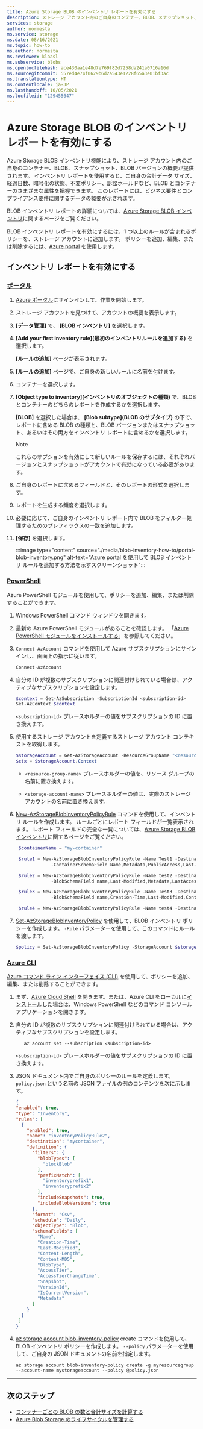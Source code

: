 ```yaml
---
title: Azure Storage BLOB のインベントリ レポートを有効にする
description: ストレージ アカウント内のご自身のコンテナー、BLOB、スナップショット、BLOB バージョンの概要を取得します。
services: storage
author: normesta
ms.service: storage
ms.date: 08/16/2021
ms.topic: how-to
ms.author: normesta
ms.reviewer: klaasl
ms.subservice: blobs
ms.openlocfilehash: ace430aa1e48d7e769f82d7258da241a0716a16d
ms.sourcegitcommit: 557ed4e74f0629b6d2a543e1228f65a3e01bf3ac
ms.translationtype: HT
ms.contentlocale: ja-JP
ms.lasthandoff: 10/05/2021
ms.locfileid: "129455647"
---
```

# <a name="enable-azure-storage-blob-inventory-reports"></a>Azure Storage BLOB のインベントリ レポートを有効にする

Azure Storage BLOB インベントリ機能により、ストレージ アカウント内のご自身のコンテナー、BLOB、スナップショット、BLOB バージョンの概要が提供されます。 インベントリ レポートを使用すると、ご自身の合計データ サイズ、経過日数、暗号化の状態、不変ポリシー、訴訟ホールドなど、BLOB とコンテナーのさまざまな属性を把握できます。 このレポートには、ビジネス要件とコンプライアンス要件に関するデータの概要が示されます。

BLOB インベントリ レポートの詳細については、[Azure Storage BLOB インベントリ](blob-inventory.md)に関するページをご覧ください。

BLOB インベントリ レポートを有効にするには、1 つ以上のルールが含まれるポリシーを、ストレージ アカウントに追加します。 ポリシーを追加、編集、または削除するには、[Azure portal](https://portal.azure.com/) を使用します。

## <a name="enable-inventory-reports"></a>インベントリ レポートを有効にする

### <a name="portal"></a>[ポータル](#tab/azure-portal)

1. [Azure ポータル](https://portal.azure.com/)にサインインして、作業を開始します。

2. ストレージ アカウントを見つけて、アカウントの概要を表示します。

3. **[データ管理]** で、 **[BLOB インベントリ]** を選択します。

4. **[Add your first inventory rule]\(最初のインベントリルールを追加する\)** を選択します。

   **[ルールの追加]** ページが表示されます。

5. **[ルールの追加]** ページで、ご自身の新しいルールに名前を付けます。

6. コンテナーを選択します。

7. **[Object type to inventory]\(インベントリのオブジェクトの種類\)** で、BLOB とコンテナーのどちらのレポートを作成するかを選択します。

   **[BLOB]** を選択した場合は、 **[Blob subtype]\(BLOB のサブタイプ\)** の下で、レポートに含める BLOB の種類と、BLOB バージョンまたはスナップショット、あるいはその両方をインベントリ レポートに含めるかを選択します。

   > [!NOTE]
   > これらのオプションを有効にして新しいルールを保存するには、それぞれバージョンとスナップショットがアカウントで有効になっている必要があります。

8. ご自身のレポートに含めるフィールドと、そのレポートの形式を選択します。

9. レポートを生成する頻度を選択します。

9. 必要に応じて、ご自身のインベントリ レポート内で BLOB をフィルター処理するためのプレフィックスの一致を追加します。

10. **[保存]** を選択します。

    :::image type="content" source="./media/blob-inventory-how-to/portal-blob-inventory.png" alt-text="Azure portal を使用して BLOB インベントリ ルールを追加する方法を示すスクリーンショット":::

### <a name="powershell"></a>[PowerShell](#tab/azure-powershell)

<a id="powershell"></a>

Azure PowerShell モジュールを使用して、ポリシーを追加、編集、または削除することができます。

1. Windows PowerShell コマンド ウィンドウを開きます。

2. 最新の Azure PowerShell モジュールがあることを確認します。 「[Azure PowerShell モジュールをインストールする](/powershell/azure/install-Az-ps)」を参照してください。

3. `Connect-AzAccount` コマンドを使用して Azure サブスクリプションにサインインし、画面上の指示に従います。

   ```powershell
   Connect-AzAccount
   ```

4. 自分の ID が複数のサブスクリプションに関連付けられている場合は、アクティブなサブスクリプションを設定します。

   ```powershell
   $context = Get-AzSubscription -SubscriptionId <subscription-id>
   Set-AzContext $context
   ```

   `<subscription-id>` プレースホルダーの値をサブスクリプションの ID に置き換えます。

5. 使用するストレージ アカウントを定義するストレージ アカウント コンテキストを取得します。

   ```powershell
   $storageAccount = Get-AzStorageAccount -ResourceGroupName "<resource-group-name>" -AccountName "<storage-account-name>"
   $ctx = $storageAccount.Context
   ```

   - `<resource-group-name>` プレースホルダーの値を、リソース グループの名前に置き換えます。

   - `<storage-account-name>` プレースホルダーの値は、実際のストレージ アカウントの名前に置き換えます。

6. [New-AzStorageBlobInventoryPolicyRule](/powershell/module/az.storage/new-azstorageblobinventorypolicyrule) コマンドを使用して、インベントリ ルールを作成します。 ルールごとにレポート フィールドが一覧表示されます。 レポート フィールドの完全な一覧については、[Azure Storage BLOB インベントリ](blob-inventory.md)に関するページをご覧ください。

   ```powershell
    $containerName = "my-container"

    $rule1 = New-AzStorageBlobInventoryPolicyRule -Name Test1 -Destination $containerName -Disabled -Format Csv -Schedule Daily -PrefixMatch con1,con2 `
                -ContainerSchemaField Name,Metadata,PublicAccess,Last-modified,LeaseStatus,LeaseState,LeaseDuration,HasImmutabilityPolicy,HasLegalHold

    $rule2 = New-AzStorageBlobInventoryPolicyRule -Name test2 -Destination $containerName -Format Parquet -Schedule Weekly  -BlobType blockBlob,appendBlob -PrefixMatch aaa,bbb `
                -BlobSchemaField name,Last-Modified,Metadata,LastAccessTime

    $rule3 = New-AzStorageBlobInventoryPolicyRule -Name Test3 -Destination $containerName -Format Parquet -Schedule Weekly -IncludeBlobVersion -IncludeSnapshot -BlobType blockBlob,appendBlob -PrefixMatch aaa,bbb `
                -BlobSchemaField name,Creation-Time,Last-Modified,Content-Length,Content-MD5,BlobType,AccessTier,AccessTierChangeTime,Expiry-Time,hdi_isfolder,Owner,Group,Permissions,Acl,Metadata,LastAccessTime

    $rule4 = New-AzStorageBlobInventoryPolicyRule -Name test4 -Destination $containerName -Format Csv -Schedule Weekly -BlobType blockBlob -BlobSchemaField Name,BlobType,Content-Length,Creation-Time

   ```

7. [Set-AzStorageBlobInventoryPolicy](/powershell/module/az.storage/set-azstorageblobinventorypolicy) を使用して、BLOB インベントリ ポリシーを作成します。 `-Rule` パラメーターを使用して、このコマンドにルールを渡します。

   ```powershell
   $policy = Set-AzStorageBlobInventoryPolicy -StorageAccount $storageAccount -Rule $rule1,$rule2,$rule3,$rule4  
   ```

### <a name="azure-cli"></a>[Azure CLI](#tab/azure-cli)

<a id="cli"></a>

[Azure コマンド ライン インターフェイス (CLI)](/cli/azure/) を使用して、ポリシーを追加、編集、または削除することができます。

1. まず、[Azure Cloud Shell](../../cloud-shell/overview.md) を開きます。または、Azure CLI をローカルに[インストール](/cli/azure/install-azure-cli)した場合は、Windows PowerShell などのコマンド コンソール アプリケーションを開きます。

2. 自分の ID が複数のサブスクリプションに関連付けられている場合は、アクティブなサブスクリプションを設定します。

   ```azurecli
      az account set --subscription <subscription-id>
   ```

   `<subscription-id>` プレースホルダーの値をサブスクリプションの ID に置き換えます。

3. JSON ドキュメント内でご自身のポリシーのルールを定義します。 `policy.json` という名前の JSON ファイルの例のコンテンツを次に示します。

    ```json
    {
    "enabled": true,
    "type": "Inventory",
    "rules": [
      {
        "enabled": true,
        "name": "inventoryPolicyRule2",
        "destination": "mycontainer",
        "definition": {
          "filters": {
            "blobTypes": [
              "blockBlob"
            ],
            "prefixMatch": [
              "inventoryprefix1",
              "inventoryprefix2"
            ],
            "includeSnapshots": true,
            "includeBlobVersions": true
          },
          "format": "Csv",
          "schedule": "Daily",
          "objectType": "Blob",
          "schemaFields": [
            "Name",
            "Creation-Time",
            "Last-Modified",
            "Content-Length",
            "Content-MD5",
            "BlobType",
            "AccessTier",
            "AccessTierChangeTime",
            "Snapshot",
            "VersionId",
            "IsCurrentVersion",
            "Metadata"
          ]
        }
      }
     ]
   }

   ```

4. [az storage account blob-inventory-policy](/cli/azure/storage/account/blob-inventory-policy#az_storage_account_blob_inventory_policy_create) create コマンドを使用して、BLOB インベントリ ポリシーを作成します。 `--policy` パラメーターを使用して、ご自身の JSON ドキュメントの名前を指定します。

   ```azurecli
   az storage account blob-inventory-policy create -g myresourcegroup --account-name mystorageaccount --policy @policy.json
   ```

---

## <a name="next-steps"></a>次のステップ

- [コンテナーごとの BLOB の数と合計サイズを計算する](calculate-blob-count-size.md)
- [Azure Blob Storage のライフサイクルを管理する](./lifecycle-management-overview.md)
